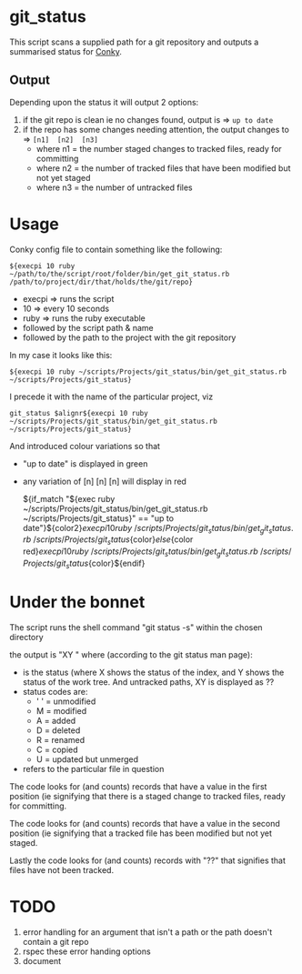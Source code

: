 # git_status
		
This script scans a supplied path for a git repository and outputs a summarised status for [Conky](http://conky.sourceforge.net/).

## Output

Depending upon the status it will output 2 options:

1. if the git repo is clean ie no changes found, output is => `up to date`
2. if the repo has some changes needing attention, the output changes to => `[n1]  [n2]  [n3]`
    * where n1 = the number staged changes to tracked files, ready for committing
    * where n2 = the number of tracked files that have been modified but not yet staged
    * where n3 = the number of untracked files

# Usage
Conky config file to contain something like the following:

`${execpi 10 ruby ~/path/to/the/script/root/folder/bin/get_git_status.rb /path/to/project/dir/that/holds/the/git/repo}`

* execpi => runs the script
* 10 		 => every 10 seconds
* ruby   => runs the ruby executable
* followed by the script path & name
* followed by the path to the project with the git repository

In my case it looks like this:

`${execpi 10 ruby ~/scripts/Projects/git_status/bin/get_git_status.rb ~/scripts/Projects/git_status}`

I precede it with the name of the particular project, viz

`git_status $alignr${execpi 10 ruby ~/scripts/Projects/git_status/bin/get_git_status.rb ~/scripts/Projects/git_status}`

And introduced colour variations so that 

* "up to date" is displayed in green
* any variation of [n]  [n]  [n] will display in red
 
    ${if_match "${exec ruby ~/scripts/Projects/git_status/bin/get_git_status.rb ~/scripts/Projects/git_status}" == "up to date"}${color2}${execpi 10 ruby ~/scripts/Projects/git_status/bin/get_git_status.rb ~/scripts/Projects/git_status}${color}${else}${color red}${execpi 10 ruby ~/scripts/Projects/git_status/bin/get_git_status.rb ~/scripts/Projects/git_status}${color}${endif}
 
# Under the bonnet

The script runs the shell command "git status -s" within the chosen directory

the output is "XY <filename>" where (according to the git status man page):

* <XY> is the status (where X shows the status of the index, and Y shows the status of the work tree. And untracked paths, XY is displayed as ??
* status codes are:
    * ' ' = unmodified
    * M = modified
    * A = added
    * D = deleted
    * R = renamed
    * C = copied
    * U = updated but unmerged
* <filename> refers to the particular file in question 

The code looks for (and counts) records that have a value in the first position (ie signifying that there is a staged change to tracked files, ready for committing.

The code looks for (and counts) records that have a value in the second position (ie signifying that a tracked file has been modified but not yet staged.

Lastly the code looks for (and counts) records with "??" that signifies that files have not been tracked.

# TODO
1. error handling for an argument that isn't a path or the path doesn't contain a git repo
2. rspec these error handing options
3. document 
